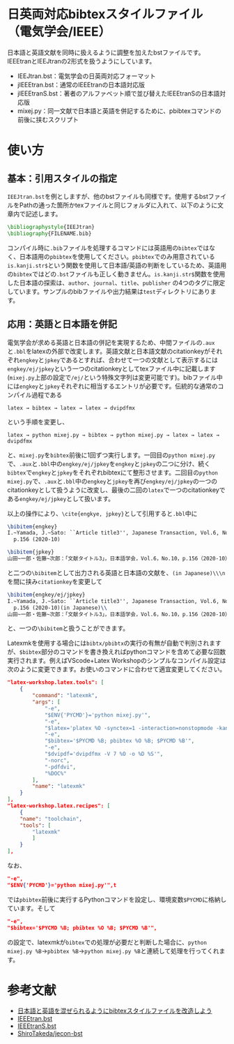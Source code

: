 # 日英両対応bibtexスタイルファイル（電気学会/IEEE）
日本語と英語文献を同時に扱えるように調整を加えたbstファイルです。
IEEEtranとIEEJtranの2形式を扱うようにしています。

- IEEJtran.bst：電気学会の日英両対応フォーマット
- jIEEEtran.bst：通常のIEEEtranの日本語対応版
- jIEEEtranS.bst：著者のアルファベット順で並び替えたIEEEtranSの日本語対応版
- mixej.py：同一文献で日本語と英語を併記するために、pbibtexコマンドの前後に挟むスクリプト

# 使い方

## 基本：引用スタイルの指定

`IEEJtran.bst`を例としますが、他のbstファイルも同様です。使用するbstファイルをPathの通った箇所かtexファイルと同じフォルダに入れて、以下のように文章内で記述します。

```tex
\bibliographystyle{IEEJtran}
\bibliography{FILENAME.bib}
```
コンパイル時に`.bib`ファイルを処理するコマンドには英語用の`bibtex`ではなく、日本語用の`pbibtex`を使用してください。`pbibtex`でのみ用意されている`is.kanji.str$`という関数を使用して日本語/英語の判断をしているため、英語用の`bibtex`ではどの`.bst`ファイルも正しく動きません。`is.kanji.str$`関数を使用した日本語の探索は、`author`、`journal`、`title`、`publisher` の4つのタグに限定しています。サンプルのbibファイルや出力結果は`test`ディレクトリにあります。

## 応用：英語と日本語を併記

電気学会が求める英語と日本語の併記を実現するため、中間ファイルの`.aux`と`.bbl`をlatexの外部で改変します。英語文献と日本語文献のcitationkeyがそれぞれ`engkey`と`jpkey`であるとすれば、合わせて一つの文献として表示するには`engkey/ej/jpkey`という一つのcitationkeyとしてtexファイル中に記載します(`mixej.py`上部の設定で`/ej/`という特殊文字列は変更可能です)。bibファイル中には`engkey`と`jpkey`それぞれに相当するエントリが必要です。伝統的な通常のコンパイル過程である
```text
latex → bibtex → latex → latex → dvipdfmx
```
という手順を変更し、
```text
latex → python mixej.py → bibtex → python mixej.py → latex → latex → dvipdfmx
```
と、`mixej.py`を`bibtex`前後に1回ずつ実行します。一回目の`python mixej.py`で、`.aux`と`.bbl`中の`engkey/ej/jpkey`を`engkey`と`jpkey`の二つに分け、続く`bibtex`で`engkey`と`jpkey`をそれぞれbibtexにて整形させます。二回目の`python mixej.py`で、`.aux`と`.bbl`中の`engkey`と`jpkey`を再び`engkey/ej/jpkey`の一つのcitationkeyとして扱うように改変し、最後の二回の`latex`で一つのcitationkeyである`engkey/ej/jpkey`として扱います。

以上の操作により、`\cite{engkye, jpkey}`として引用すると`.bbl`中に
```latex
\bibitem{engkey}
I.~Yamada, J.~Sato: ``Article title3'', Japanese Transaction, Vol.6, No.10,
  p.156 (2020-10)

\bibitem{jpkey}
山田~一郎・佐藤~次郎：「文献タイトル3」，日本語学会，Vol.6，No.10，p.156（2020-10）
```
と二つの`\bibitem`として出力される英語と日本語の文献を、`(in Japanese)\\\n`を間に挟み`citationkey`を変更して
```latex
\bibitem{engkey/ej/jpkey}
I.~Yamada, J.~Sato: ``Article title3'', Japanese Transaction, Vol.6, No.10,
  p.156 (2020-10)(in Japanese)\\
山田~一郎・佐藤~次郎：「文献タイトル3」，日本語学会，Vol.6，No.10，p.156（2020-10）
```
と、一つの`\bibitem`と扱うことができます。

Latexmkを使用する場合には`bibtx/pbibtx`の実行の有無が自動で判別されますが、`$bibtex`部分のコマンドを書き換えればpythonコマンドを含めて必要な回数実行されます。例えばVScode+Latex Workshopのシンプルなコンパイル設定は次のように変更できます。お使いのコマンドに合わせて適宜変更してください。

```json
"latex-workshop.latex.tools": [
    {
        "command": "latexmk",
        "args": [
            "-e",
            "$ENV{'PYCMD'}='python mixej.py'",
            "-e",
            "$latex='platex %O -synctex=1 -interaction=nonstopmode -kanji=utf8 -file-line-error %S'",
            "-e",
            "$bibtex='$PYCMD %B; pbibtex %O %B; $PYCMD %B'",
            "-e",
            "$dvipdf='dvipdfmx -V 7 %O -o %D %S'",
            "-norc",
            "-pdfdvi",
            "%DOC%"
        ],
        "name": "latexmk"
    }
],
"latex-workshop.latex.recipes": [
    {
    "name": "toolchain",
    "tools": [
        "latexmk"
        ]
    }
],
```
なお、
```json
"-e",
"$ENV{'PYCMD'}='python mixej.py'",t
```
では`pbibtex`前後に実行するPythonコマンドを設定し、環境変数`$PYCMD`に格納しています。そして
```json
"-e",
"$bibtex='$PYCMD %B; pbibtex %O %B; $PYCMD %B'",
```
の設定で、latexmkが`bibtex`での処理が必要だと判断した場合に、`python mixej.py %B`→`pbibtex %B`→`python mixej.py %B`と連続して処理を行ってくれます。

# 参考文献
- [日本語と英語を混ぜられるようにbibtexスタイルファイルを改造しよう](https://qiita.com/HexagramNM/items/3ad757a9f5ee5d15e363#_reference-2be0cc9a71381591bb17)
- [IEEEtran.bst](http://tug.ctan.org/tex-archive/macros/latex/contrib/IEEEtran/bibtex/IEEEtran.bst)
- [IEEEtranS.bst](http://tug.ctan.org/tex-archive/macros/latex/contrib/IEEEtran/bibtex/IEEEtranS.bst)
- [ShiroTakeda/jecon-bst](https://github.com/ShiroTakeda/jecon-bst)